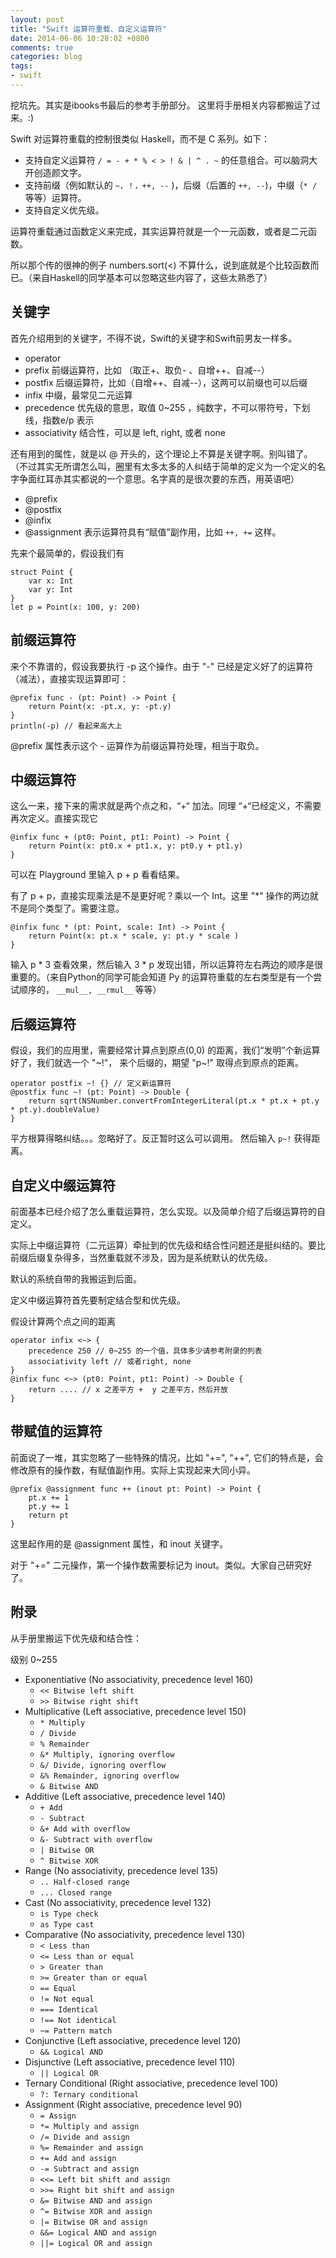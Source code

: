 ```yaml
---
layout: post
title: "Swift 运算符重载、自定义运算符"
date: 2014-06-06 10:28:02 +0800
comments: true
categories: blog
tags:
- swift
---
```


挖坑先。其实是ibooks书最后的参考手册部分。
这里将手册相关内容都搬运了过来。:)

Swift 对运算符重载的控制很类似 Haskell，而不是 C 系列。如下：

+ 支持自定义运算符 ``/ = - + * % < > ! & | ^ . ~`` 的任意组合。可以脑洞大开创造颜文字。
+ 支持前缀（例如默认的 ``~，！，++, --`` )，后缀（后置的 ``++, --``)，中缀（``* /`` 等等）运算符。
+ 支持自定义优先级。

运算符重载通过函数定义来完成，其实运算符就是一个一元函数，或者是二元函数。

所以那个传的很神的例子 numbers.sort(<) 不算什么，说到底就是个比较函数而已。（来自Haskell的同学基本可以忽略这些内容了，这些太熟悉了）

## 关键字

首先介绍用到的关键字，不得不说，Swift的关键字和Swift前男友一样多。

+ operator
+ prefix 前缀运算符，比如 （取正+、取负- 、自增++、自减--）
+ postfix 后缀运算符，比如（自增++、自减--），这两可以前缀也可以后缀
+ infix 中缀，最常见二元运算
+ precedence 优先级的意思，取值 0~255 ，纯数字，不可以带符号，下划线，指数e/p 表示
+ associativity 结合性，可以是 left, right, 或者 none

还有用到的属性，就是以 @ 开头的，这个理论上不算是关键字啊。别叫错了。（不过其实无所谓怎么叫，圈里有太多太多的人纠结于简单的定义为一个定义的名字争面红耳赤其实都说的一个意思。名字真的是很次要的东西，用英语吧）

+ @prefix
+ @postfix
+ @infix
+ @assignment 表示运算符具有“赋值”副作用，比如 ``++, +=`` 这样。

先来个最简单的，假设我们有

    struct Point {
        var x: Int
        var y: Int
    }
    let p = Point(x: 100, y: 200)

## 前缀运算符
来个不靠谱的，假设我要执行 -p 这个操作。由于 "-" 已经是定义好了的运算符（减法），直接实现运算即可：

    @prefix func - (pt: Point) -> Point {
        return Point(x: -pt.x, y: -pt.y)
    }
    println(-p) // 看起来高大上

@prefix  属性表示这个 - 运算作为前缀运算符处理，相当于取负。

## 中缀运算符
这么一来，接下来的需求就是两个点之和，“+“ 加法。同理 “+“已经定义，不需要再次定义。直接实现它

    @infix func + (pt0: Point, pt1: Point) -> Point {
        return Point(x: pt0.x + pt1.x, y: pt0.y + pt1.y)
    }

可以在 Playground 里输入 p + p 看看结果。

有了 p + p，直接实现乘法是不是更好呢？乘以一个 Int。这里 "*" 操作的两边就不是同个类型了。需要注意。

    @infix func * (pt: Point, scale: Int) -> Point {
        return Point(x: pt.x * scale, y: pt.y * scale )
    }

输入 p * 3 查看效果，然后输入 3 * p 发现出错，所以运算符左右两边的顺序是很重要的。（来自Python的同学可能会知道 Py 的运算符重载的左右类型是有一个尝试顺序的， ``__mul__, __rmul__`` 等等）

## 后缀运算符
假设，我们的应用里，需要经常计算点到原点(0,0) 的距离，我们“发明”个新运算好了，我们就选一个 "~!"， 来个后缀的，期望 "p~!" 取得点到原点的距离。

    operator postfix ~! {} // 定义新运算符
    @postfix func ~! (pt: Point) -> Double {
        return sqrt(NSNumber.convertFromIntegerLiteral(pt.x * pt.x + pt.y * pt.y).doubleValue)
    }

平方根算得略纠结。。。忽略好了。反正暂时这么可以调用。 然后输入 ``p~!`` 获得距离。

## 自定义中缀运算符
前面基本已经介绍了怎么重载运算符，怎么实现。以及简单介绍了后缀运算符的自定义。

实际上中缀运算符（二元运算）牵扯到的优先级和结合性问题还是挺纠结的。要比前缀后缀复杂得多，当然重载就不涉及，因为是系统默认的优先级。

默认的系统自带的我搬运到后面。

定义中缀运算符首先要制定结合型和优先级。

假设计算两个点之间的距离

    operator infix <~> {
        precedence 250 // 0~255 的一个值，具体多少请参考附录的列表
        associativity left // 或者right, none
    }
    @infix func <~> (pt0: Point, pt1: Point) -> Double {
        return .... // x 之差平方 +  y 之差平方，然后开放
    }

## 带赋值的运算符
前面说了一堆，其实忽略了一些特殊的情况，比如 "+=", "++", 它们的特点是，会修改原有的操作数，有赋值副作用。实际上实现起来大同小异。

    @prefix @assignment func ++ (inout pt: Point) -> Point {
        pt.x += 1
        pt.y += 1
        return pt
    }

这里起作用的是 @assignment 属性，和 inout 关键字。

对于 "+=" 二元操作，第一个操作数需要标记为 inout。类似。大家自己研究好了。


## 附录
从手册里搬运下优先级和结合性：

级别 0~255

+ Exponentiative (No associativity, precedence level 160)
  + ``<< Bitwise left shift``
  + ``>> Bitwise right shift``
+ Multiplicative (Left associative, precedence level 150)
  + ``* Multiply``
  + ``/ Divide``
  + ``% Remainder``
  + ``&* Multiply, ignoring overflow``
  + ``&/ Divide, ignoring overflow``
  + ``&% Remainder, ignoring overflow``
  + ``& Bitwise AND``
+ Additive (Left associative, precedence level 140)
  + ``+ Add``
  + ``- Subtract``
  + ``&+ Add with overflow``
  + ``&- Subtract with overflow``
  + ``| Bitwise OR``
  + ``^ Bitwise XOR``
+ Range (No associativity, precedence level 135)
  + ``.. Half-closed range``
  + ``... Closed range``
+ Cast (No associativity, precedence level 132)
  + ``is Type check``
  + ``as Type cast``
+ Comparative (No associativity, precedence level 130)
  + ``< Less than``
  + ``<= Less than or equal``
  + ``> Greater than``
  + ``>= Greater than or equal``
  + ``== Equal``
  + ``!= Not equal``
  + ``=== Identical``
  + ``!== Not identical``
  + ``~= Pattern match``
+ Conjunctive (Left associative, precedence level 120)
  + ``&& Logical AND``
+ Disjunctive (Left associative, precedence level 110)
  + ``|| Logical OR``
+ Ternary Conditional (Right associative, precedence level 100)
  + ``?: Ternary conditional``
+ Assignment (Right associative, precedence level 90)
  + ``= Assign``
  + ``*= Multiply and assign``
  + ``/= Divide and assign``
  + ``%= Remainder and assign``
  + ``+= Add and assign``
  + ``-= Subtract and assign``
  + ``<<= Left bit shift and assign``
  + ``>>= Right bit shift and assign``
  + ``&= Bitwise AND and assign``
  + ``^= Bitwise XOR and assign``
  + ``|= Bitwise OR and assign``
  + ``&&= Logical AND and assign``
  + ``||= Logical OR and assign``

